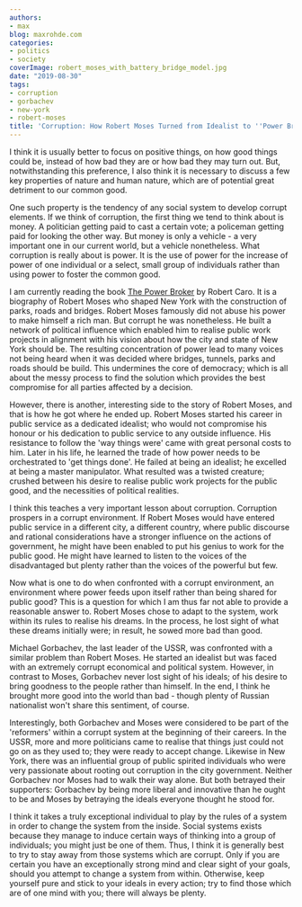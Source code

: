 ```yaml
---
authors:
- max
blog: maxrohde.com
categories:
- politics
- society
coverImage: robert_moses_with_battery_bridge_model.jpg
date: "2019-08-30"
tags:
- corruption
- gorbachev
- new-york
- robert-moses
title: 'Corruption: How Robert Moses Turned from Idealist to ''Power Broker'''
---
```


I think it is usually better to focus on positive things, on how good things could be, instead of how bad they are or how bad they may turn out. But, notwithstanding this preference, I also think it is necessary to discuss a few key properties of nature and human nature, which are of potential great detriment to our common good.

One such property is the tendency of any social system to develop corrupt elements. If we think of corruption, the first thing we tend to think about is money. A politician getting paid to cast a certain vote; a policeman getting paid for looking the other way. But money is only a vehicle - a very important one in our current world, but a vehicle nonetheless. What corruption is really about is power. It is the use of power for the increase of power of one individual or a select, small group of individuals rather than using power to foster the common good.

I am currently reading the book [The Power Broker](https://www.goodreads.com/review/show/2425546268?book_show_action=false&from_review_page=1) by Robert Caro. It is a biography of Robert Moses who shaped New York with the construction of parks, roads and bridges. Robert Moses famously did not abuse his power to make himself a rich man. But corrupt he was nonetheless. He built a network of political influence which enabled him to realise public work projects in alignment with his vision about how the city and state of New York should be. The resulting concentration of power lead to many voices not being heard when it was decided where bridges, tunnels, parks and roads should be build. This undermines the core of democracy; which is all about the messy process to find the solution which provides the best compromise for all parties affected by a decision.

However, there is another, interesting side to the story of Robert Moses, and that is how he got where he ended up. Robert Moses started his career in public service as a dedicated idealist; who would not compromise his honour or his dedication to public service to any outside influence. His resistance to follow the 'way things were' came with great personal costs to him. Later in his life, he learned the trade of how power needs to be orchestrated to 'get things done'. He failed at being an idealist; he excelled at being a master manipulator. What resulted was a twisted creature; crushed between his desire to realise public work projects for the public good, and the necessities of political realities.

I think this teaches a very important lesson about corruption. Corruption prospers in a corrupt environment. If Robert Moses would have entered public service in a different city, a different country, where public discourse and rational considerations have a stronger influence on the actions of government, he might have been enabled to put his genius to work for the public good. He might have learned to listen to the voices of the disadvantaged but plenty rather than the voices of the powerful but few.

Now what is one to do when confronted with a corrupt environment, an environment where power feeds upon itself rather than being shared for public good? This is a question for which I am thus far not able to provide a reasonable answer to. Robert Moses chose to adapt to the system, work within its rules to realise his dreams. In the process, he lost sight of what these dreams initially were; in result, he sowed more bad than good.

Michael Gorbachev, the last leader of the USSR, was confronted with a similar problem than Robert Moses. He started an idealist but was faced with an extremely corrupt economical and political system. However, in contrast to Moses, Gorbachev never lost sight of his ideals; of his desire to bring goodness to the people rather than himself. In the end, I think he brought more good into the world than bad - though plenty of Russian nationalist won't share this sentiment, of course.

Interestingly, both Gorbachev and Moses were considered to be part of the 'reformers' within a corrupt system at the beginning of their careers. In the USSR, more and more politicians came to realise that things just could not go on as they used to; they were ready to accept change. Likewise in New York, there was an influential group of public spirited individuals who were very passionate about rooting out corruption in the city government. Neither Gorbachev nor Moses had to walk their way alone. But both betrayed their supporters: Gorbachev by being more liberal and innovative than he ought to be and Moses by betraying the ideals everyone thought he stood for.

I think it takes a truly exceptional individual to play by the rules of a system in order to change the system from the inside. Social systems exists because they manage to induce certain ways of thinking into a group of individuals; you might just be one of them. Thus, I think it is generally best to try to stay away from those systems which are corrupt. Only if you are certain you have an exceptionally strong mind and clear sight of your goals, should you attempt to change a system from within. Otherwise, keep yourself pure and stick to your ideals in every action; try to find those which are of one mind with you; there will always be plenty.
